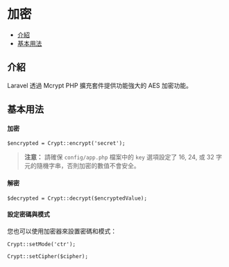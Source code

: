 # 加密

- [介紹](#introduction)
- [基本用法](#basic-usage)

<a name="introduction"></a>
## 介紹

Laravel 透過 Mcrypt PHP 擴充套件提供功能強大的 AES 加密功能。

<a name="basic-usage"></a>
## 基本用法

#### 加密

	$encrypted = Crypt::encrypt('secret');

> **注意：** 請確保 `config/app.php` 檔案中的 `key` 選項設定了 16, 24, 或 32 字元的隨機字串，否則加密的數值不會安全。

#### 解密

	$decrypted = Crypt::decrypt($encryptedValue);

#### 設定密碼與模式

您也可以使用加密器來設置密碼和模式：

	Crypt::setMode('ctr');

	Crypt::setCipher($cipher);
